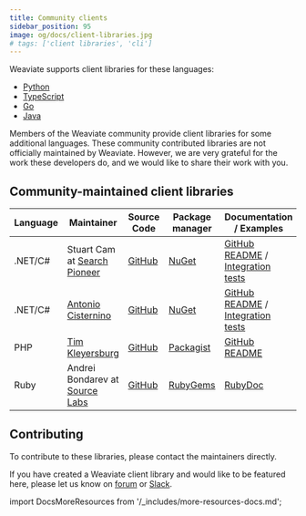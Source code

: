 ```yaml
---
title: Community clients
sidebar_position: 95
image: og/docs/client-libraries.jpg
# tags: ['client libraries', 'cli']
---
```


Weaviate supports client libraries for these languages:

- [Python](/developers/weaviate/client-libraries/python)
- [TypeScript](/developers/weaviate/client-libraries/typescript)
- [Go](/developers/weaviate/client-libraries/java)
- [Java](/developers/weaviate/client-libraries/go)

Members of the Weaviate community provide client libraries for some additional languages. These community contributed libraries are not officially maintained by Weaviate. However, we are very grateful for the work these developers do, and we would like to share their work with you.

## Community-maintained client libraries

| Language | Maintainer | Source Code | Package manager | Documentation / Examples | License |
| -------- | ---------- | ----------- | --------------- | ------------------------ | ------- |
| .NET/C# | Stuart Cam at [Search Pioneer](https://searchpioneer.com/) | [GitHub](https://github.com/searchpioneer/weaviate-dotnet-client) | [NuGet](https://www.nuget.org/packages/SearchPioneer.Weaviate.Client) | [GitHub README](https://github.com/searchpioneer/weaviate-dotnet-client) / [Integration tests](https://github.com/searchpioneer/weaviate-dotnet-client/tree/main/tests-integration/SearchPioneer.Weaviate.Client.IntegrationTests/Api) | [Apache 2.0](https://github.com/searchpioneer/weaviate-dotnet-client/blob/main/license.txt) |
| .NET/C# | [Antonio Cisternino](https://github.com/cisterni) | [GitHub](https://github.com/Unipisa/WeaviateNET/tree/master) | [NuGet](https://www.nuget.org/packages/WeaviateNET) | [GitHub README](https://github.com/Unipisa/WeaviateNET/blob/master/README.md) / [Integration tests](https://github.com/Unipisa/WeaviateNET/tree/master/src/WeaviateNET.Test) | [MIT](https://github.com/Unipisa/WeaviateNET/blob/master/LICENSE.txt) |
| PHP | [Tim Kleyersburg](https://www.tim-kleyersburg.de/) | [GitHub](https://github.com/timkley/weaviate-php) | [Packagist](https://packagist.org/packages/timkley/weaviate-php) | [GitHub README](https://github.com/timkley/weaviate-php) | [MIT](https://github.com/timkley/weaviate-php/blob/main/LICENSE.md) |
| Ruby | Andrei Bondarev at [Source Labs](https://www.sourcelabs.io/) | [GitHub](https://github.com/andreibondarev/weaviate-ruby) | [RubyGems](https://rubygems.org/gems/weaviate-ruby) | [RubyDoc](https://rubydoc.info/gems/weaviate-ruby) | [MIT](https://github.com/andreibondarev/weaviate-ruby/blob/main/LICENSE.txt)

## Contributing

To contribute to these libraries, please contact the maintainers directly.

If you have created a Weaviate client library and would like to be featured here, please let us know on [forum](https://forum.weaviate.io/) or [Slack](https://weaviate.io/slack).

import DocsMoreResources from '/_includes/more-resources-docs.md';

<DocsMoreResources />
